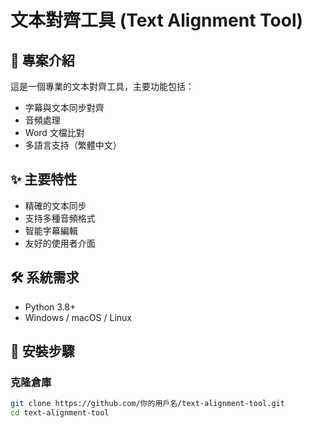 # 文本對齊工具 (Text Alignment Tool)

## 📝 專案介紹
這是一個專業的文本對齊工具，主要功能包括：
- 字幕與文本同步對齊
- 音頻處理
- Word 文檔比對
- 多語言支持（繁體中文）

## ✨ 主要特性
- 精確的文本同步
- 支持多種音頻格式
- 智能字幕編輯
- 友好的使用者介面

## 🛠 系統需求
- Python 3.8+
- Windows / macOS / Linux

## 🚀 安裝步驟

### 克隆倉庫
```bash
git clone https://github.com/你的用戶名/text-alignment-tool.git
cd text-alignment-tool
